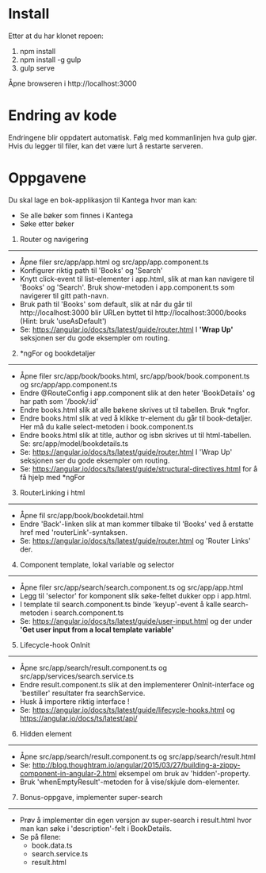 Install
=======
Etter at du har klonet repoen:

1. npm install
2. npm install -g gulp
3. gulp serve

Åpne browseren i http://localhost:3000

Endring av kode
===============
Endringene blir oppdatert automatisk. Følg med kommanlinjen hva gulp gjør.
Hvis du legger til filer, kan det være lurt å restarte serveren.

Oppgavene
=========
Du skal lage en bok-applikasjon til Kantega hvor man kan:
 * Se alle bøker som finnes i Kantega
 * Søke etter bøker


1. Router og navigering
-----------------------
* Åpne filer src/app/app.html og src/app/app.component.ts
* Konfigurer riktig path til 'Books' og 'Search'
* Knytt click-event til list-elementer i app.html, slik at man kan navigere til
  'Books' og 'Search'. Bruk show-metoden i app.component.ts som navigerer til
  gitt path-navn.
* Bruk path til 'Books' som default, slik at når du går til http://localhost:3000 blir
  URLen byttet til http://localhost:3000/books (Hint: bruk 'useAsDefault')
* Se: https://angular.io/docs/ts/latest/guide/router.html
  I **'Wrap Up'** seksjonen ser du gode eksempler om routing.
  
2. \*ngFor og bookdetaljer
--------------------------
* Åpne filer src/app/book/books.html, src/app/book/book.component.ts
  og src/app/app.component.ts
* Endre @RouteConfig i app.component slik at den heter 'BookDetails' og har path 
  som '/book/:id' 
* Endre books.html slik at alle bøkene skrives ut til tabellen. Bruk \*ngfor.
* Endre books.html slik at ved å klikke tr-element du går til book-detaljer.
  Her må du kalle select-metoden i book.component.ts
* Endre books.html slik at title, author og isbn skrives ut til html-tabellen.
  Se: src/app/model/bookdetails.ts
* Se: https://angular.io/docs/ts/latest/guide/router.html
   I 'Wrap Up' seksjonen ser du gode eksempler om routing.
* Se: https://angular.io/docs/ts/latest/guide/structural-directives.html 
  for å få hjelp med \*ngFor
  
3. RouterLinking i html
------------------------
* Åpne fil src/app/book/bookdetail.html
* Endre 'Back'-linken slik at man kommer tilbake til 'Books' ved å
  erstatte href med 'routerLink'-syntaksen.
* Se: https://angular.io/docs/ts/latest/guide/router.html og 'Router Links' der. 
  
4. Component template, lokal variable og selector
---------------------------------

* Åpne filer src/app/search/search.component.ts og src/app/app.html
* Legg til 'selector' for komponent slik søke-feltet dukker opp i app.html.
* I template til search.component.ts binde 'keyup'-event å kalle search-metoden
  i search.component.ts 
* Se: https://angular.io/docs/ts/latest/guide/user-input.html
  og der under **'Get user input from a local template variable'**

5. Lifecycle-hook OnInit
-------------------------

* Åpne src/app/search/result.component.ts og src/app/services/search.service.ts
* Endre result.component.ts slik at den implementerer OnInit-interface og
  'bestiller' resultater fra searchService.
* Husk å importere riktig interface !
* Se: https://angular.io/docs/ts/latest/guide/lifecycle-hooks.html
  og https://angular.io/docs/ts/latest/api/
  
6. Hidden element
------------------
* Åpne src/app/search/result.component.ts og src/app/search/result.html
* Se: http://blog.thoughtram.io/angular/2015/03/27/building-a-zippy-component-in-angular-2.html
  eksempel om bruk av 'hidden'-property.
* Bruk 'whenEmptyResult'-metoden for å vise/skjule dom-elementer.

7. Bonus-oppgave, implementer super-search
------------------------------------------
* Prøv å implementer din egen versjon av super-search i result.html hvor
man kan søke i 'description'-felt i BookDetails.
* Se på filene:
  * book.data.ts
  * search.service.ts
  * result.html

  


  
